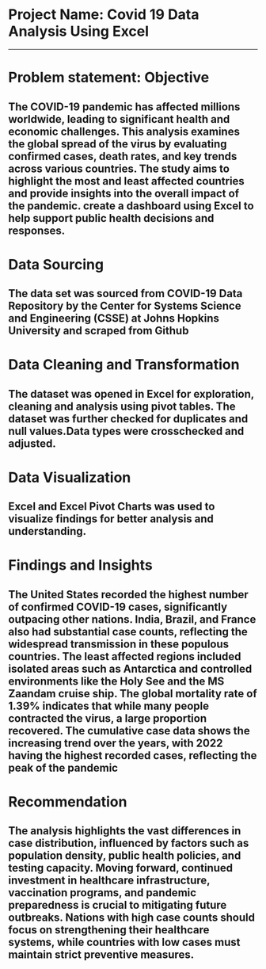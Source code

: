# Project Name: Covid 19 Data Analysis Using Excel

----
# Problem statement: Objective
The COVID-19 pandemic has affected millions worldwide, leading to significant health and economic challenges. This analysis examines the global spread of the virus by evaluating confirmed cases, death rates, and key trends across various countries. The study aims to highlight the most and least affected countries and provide insights into the overall impact of the pandemic. create a dashboard using Excel to help support public health decisions and responses.
----
# Data Sourcing
The data set was sourced from COVID-19 Data Repository by the Center for Systems Science and Engineering (CSSE) at Johns Hopkins University and scraped from Github
----
# Data Cleaning and Transformation
The dataset was opened in Excel for exploration, cleaning and analysis using pivot tables. The dataset was further checked for duplicates and null values.Data types were crosschecked and adjusted.
----
# Data Visualization
Excel and Excel Pivot Charts was used to visualize findings for better analysis and understanding. 
----
# Findings and Insights
The United States recorded the highest number of confirmed COVID-19 cases, significantly outpacing other nations.
India, Brazil, and France also had substantial case counts, reflecting the widespread transmission in these populous countries.
The least affected regions included isolated areas such as Antarctica and controlled environments like the Holy See and the MS Zaandam cruise ship.
The global mortality rate of 1.39% indicates that while many people contracted the virus, a large proportion recovered.
The cumulative case data shows the increasing trend over the years, with 2022 having the highest recorded cases, reflecting the peak of the pandemic
----
# Recommendation
The analysis highlights the vast differences in case distribution, influenced by factors such as population density, public health policies, and testing capacity. Moving forward, continued investment in healthcare infrastructure, vaccination programs, and pandemic preparedness is crucial to mitigating future outbreaks. Nations with high case counts should focus on strengthening their healthcare systems, while countries with low cases must maintain strict preventive measures.
----
